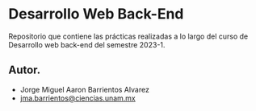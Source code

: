 # Desarrollo Web Back-End
Repositorio que contiene las prácticas realizadas a lo largo del curso de Desarrollo web back-end del semestre 2023-1.

## Autor.
* Jorge Miguel Aaron Barrientos Alvarez
* jma.barrientos@ciencias.unam.mx
